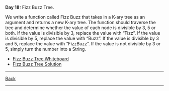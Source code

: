 **Day 18:** Fizz Buzz Tree.

We write a function called Fizz Buzz that takes in a K-ary tree as an argument and returns a new K-ary tree. The function should traverse the tree and determine whether the value of each node is divisible by 3, 5 or both. If the value is divisible by 3, replace the value with “Fizz”. If the value is divisible by 5, replace the value with “Buzz”. If the value is divisible by 3 and 5, replace the value with “FizzBuzz”. If the value is not divisible by 3 or 5, simply turn the number into a String.

- [Fizz Buzz Tree Whiteboard](/assets/fizz-buzz.png)
- [Fizz Buzz Tree Solution](fizz-buzz-tree.js)

---
[Back](/README.md)

---
